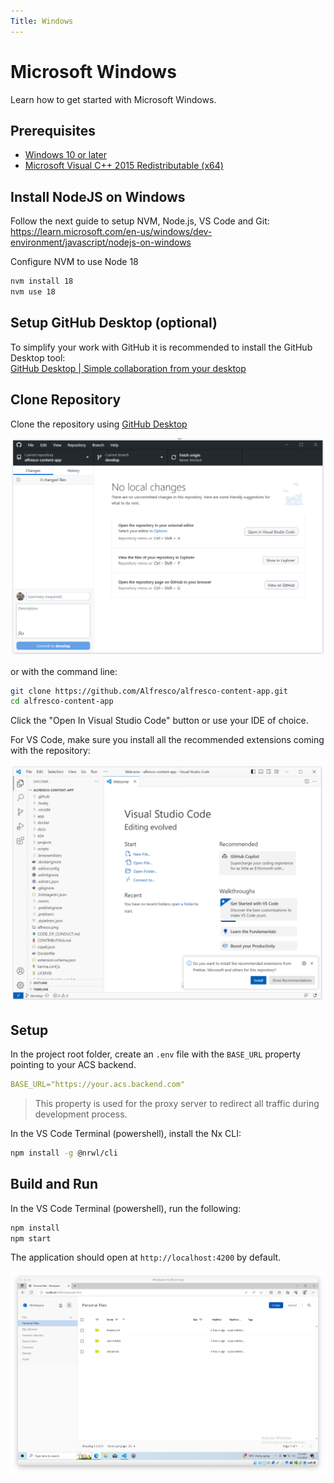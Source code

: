 ```yaml
---
Title: Windows
---
```


# Microsoft Windows

Learn how to get started with Microsoft Windows.

## Prerequisites

- [Windows 10 or later](https://www.microsoft.com/en-us/software-download/windows10ISO)
- [Microsoft Visual C++ 2015 Redistributable (x64)](https://aka.ms/vs/17/release/vc_redist.x64.exe)

## Install NodeJS on Windows

Follow the next guide to setup NVM, Node.js, VS Code and Git:  
<https://learn.microsoft.com/en-us/windows/dev-environment/javascript/nodejs-on-windows>

Configure NVM to use Node 18

```sh
nvm install 18
nvm use 18
```

## Setup GitHub Desktop (optional)

To simplify your work with GitHub it is recommended to install the GitHub Desktop tool:  
[GitHub Desktop | Simple collaboration from your desktop](https://desktop.github.com/)

## Clone Repository

Clone the repository using [GitHub Desktop](https://desktop.github.com/)

![](../images/windows-github-desktop.png)

or with the command line:

```sh
git clone https://github.com/Alfresco/alfresco-content-app.git
cd alfresco-content-app
```

Click the "Open In Visual Studio Code" button or use your IDE of choice.

For VS Code, make sure you install all the recommended extensions coming with the repository:

![](../images/windows-vs-code.png)

## Setup

In the project root folder, create an `.env` file with the `BASE_URL` property pointing to your ACS backend.

```yaml
BASE_URL="https://your.acs.backend.com"
```

> This property is used for the proxy server to redirect all traffic during development process.

In the VS Code Terminal (powershell), install the Nx CLI:

```sh
npm install -g @nrwl/cli
```

## Build and Run

In the VS Code Terminal (powershell), run the following:

```sh
npm install
npm start
```

The application should open at `http://localhost:4200` by default.

![](../images/windows-running-aca.png)
